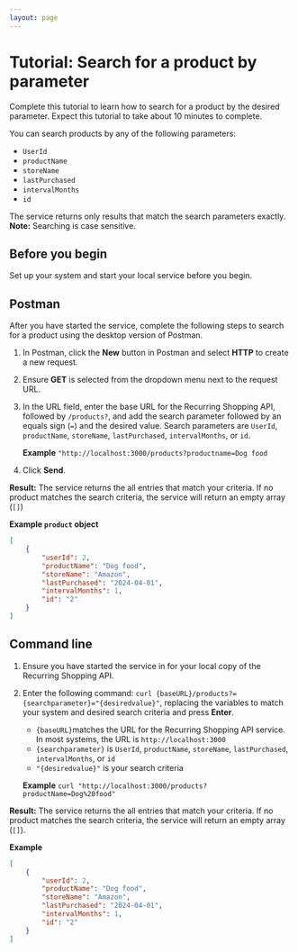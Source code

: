```yaml
---
layout: page
---
```


# Tutorial: Search for a product by parameter

Complete this tutorial to learn how to search for a product by the desired parameter.
Expect this tutorial to take about 10 minutes to complete.

You can search products by any of the following parameters:

* `UserId`
* `productName`
* `storeName`
* `lastPurchased`
* `intervalMonths`
* `id`

The service returns only results that match the search parameters exactly.  **Note:** Searching is case sensitive.

## Before you begin

Set up your system and start your local service before you begin.

## Postman

After you have started the service, complete the following steps to search for a product using the desktop version of Postman.

1. In Postman, click the **New** button in Postman and select **HTTP** to create a new request.
2. Ensure **GET** is selected from the dropdown menu next to the request URL.
3. In the URL field, enter the base URL for the Recurring Shopping API, followed by `/products?`, and add the search parameter followed by an equals sign (`=`) and the desired value. Search parameters are `UserId`, `productName`, `storeName`, `lastPurchased`, `intervalMonths`, or `id`.

    **Example** `"http://localhost:3000/products?productname=Dog food`
4. Click **Send**.

**Result:** The service returns the all entries that match your criteria. If no product matches the search criteria, the service will return an empty array (`[]`)

**Example `product` object**

```json
[
    {
        "userId": 2,
        "productName": "Dog food",
        "storeName": "Amazon",
        "lastPurchased": "2024-04-01",
        "intervalMonths": 1,
        "id": "2"
    }
]
```

## Command line

1. Ensure you have started the service in for your local copy of the Recurring Shopping API.
2. Enter the following command: `curl {baseURL}/products?={searchparameter}="{desiredvalue}"`, replacing the variables to match your system and desired search criteria and press **Enter**.
    * `{baseURL}`matches the URL for the Recurring Shopping API service. In most systems, the URL is `http://localhost:3000`
    * `{searchparameter}` is `UserId`, `productName`, `storeName`, `lastPurchased`, `intervalMonths`, or `id`
    * `"{desiredvalue}"` is your search criteria

     **Example** `curl "http://localhost:3000/products?productName=Dog%20food"`

**Result:** The service returns the all entries that match your criteria. If no product matches the search criteria, the service will return an empty array (`[]`).

**Example**

```json
[
    {
        "userId": 2,
        "productName": "Dog food",
        "storeName": "Amazon",
        "lastPurchased": "2024-04-01",
        "intervalMonths": 1,
        "id": "2"
    }
]
```

